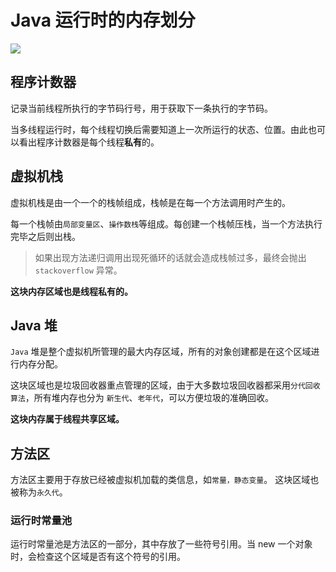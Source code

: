 # Java 运行时的内存划分

![](https://ws1.sinaimg.cn/large/006tNc79ly1fmk5v19cmvj30g20anq3y.jpg)

## 程序计数器

记录当前线程所执行的字节码行号，用于获取下一条执行的字节码。

当多线程运行时，每个线程切换后需要知道上一次所运行的状态、位置。由此也可以看出程序计数器是每个线程**私有**的。


## 虚拟机栈
虚拟机栈是由一个一个的栈帧组成，栈帧是在每一个方法调用时产生的。

每一个栈帧由`局部变量区`、`操作数栈`等组成。每创建一个栈帧压栈，当一个方法执行完毕之后则出栈。

> 如果出现方法递归调用出现死循环的话就会造成栈帧过多，最终会抛出 `stackoverflow` 异常。

**这块内存区域也是线程私有的。**

## Java 堆
`Java` 堆是整个虚拟机所管理的最大内存区域，所有的对象创建都是在这个区域进行内存分配。

这块区域也是垃圾回收器重点管理的区域，由于大多数垃圾回收器都采用`分代回收算法`，所有堆内存也分为 `新生代`、`老年代`，可以方便垃圾的准确回收。

**这块内存属于线程共享区域。**

## 方法区

方法区主要用于存放已经被虚拟机加载的类信息，如`常量，静态变量`。
这块区域也被称为`永久代`。

### 运行时常量池

运行时常量池是方法区的一部分，其中存放了一些符号引用。当 new 一个对象时，会检查这个区域是否有这个符号的引用。
